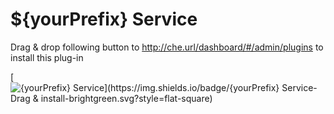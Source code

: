 # ${yourPrefix} Service

Drag & drop following button to http://che.url/dashboard/#/admin/plugins to install this plug-in

[![${yourPrefix} Service](https://img.shields.io/badge/${yourPrefix} Service-Drag & install-brightgreen.svg?style=flat-square)](http://eclipse.org/che/?install&uri=mvn:${groupId}:${artifactId}:zip:${version})
